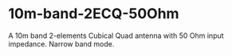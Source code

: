 # 10m-band-2ECQ-50Ohm
A 10m band 2-elements Cubical Quad antenna with 50 Ohm input impedance. Narrow band mode.
